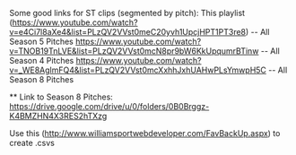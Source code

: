 Some good links for ST clips (segmented by pitch): 
This playlist (https://www.youtube.com/watch?v=e4Ci7l8aXe4&list=PLzQV2VVst0meC20yvh1UpcjHPT1PT3re8) -- All Season 5 Pitches 
https://www.youtube.com/watch?v=TNOB19TnLVE&list=PLzQV2VVst0mcN8pr9bW6KkUpqumrBTinw -- All Season 4 Pitches
https://www.youtube.com/watch?v=_WE8AglmFQ4&list=PLzQV2VVst0mcXxhhJxhUAHwPLsYmwpH5C -- All Season 8 Pitches 


** Link to Season 8 Pitches: https://drive.google.com/drive/u/0/folders/0B0Brggz-K4BMZHN4X3RES2hTXzg

Use this (http://www.williamsportwebdeveloper.com/FavBackUp.aspx) to create .csvs 
